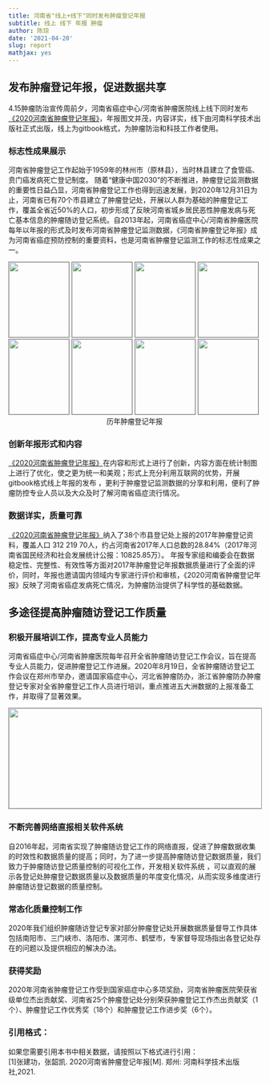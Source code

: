 ```yaml
---
title: 河南省"线上+线下"同时发布肿瘤登记年报
subtitle: 线上 线下 年报 肿瘤
author: 陈琼
date: '2021-04-20'
slug: report
mathjax: yes
---
```



## 发布肿瘤登记年报，促进数据共享
4.15肿瘤防治宣传周前夕，河南省癌症中心/河南省肿瘤医院线上线下同时发布[《2020河南省肿瘤登记年报》](http://www.anti-cancer.com.cn/Sites/ereport/2020/Index.html)，年报图文并茂，内容详实，线下由河南科学技术出版社正式出版，线上为gitbook格式，为肿瘤防治和科技工作者使用。

### 标志性成果展示
河南省肿瘤登记工作起始于1959年的林州市（原林县），当时林县建立了食管癌、贲门癌发病死亡登记制度。 随着“健康中国2030”的不断推进，肿瘤登记监测数据的重要性日益凸显，河南省肿瘤登记工作也得到迅速发展，到2020年12月31日为止，河南省已有70个市县建立了肿瘤登记处，开展以人群为基础的肿瘤登记工作，覆盖全省近50%的人口，初步形成了反映河南省城乡居民恶性肿瘤发病与死亡基本信息的肿瘤随访登记系统。自2013年起，河南省癌症中心/河南省肿瘤医院每年以年报的形式及时发布河南省肿瘤登记监测数据，《河南省肿瘤登记年报》成为河南省癌症预防控制的重要资料，也是河南省肿瘤登记监测工作的标志性成果之一。

<a href="http://www.anti-cancer.com.cn/Sites/ereport/2020/Index.html">
<img src="https://www.chenq.site/images/cover/2020.jpg" width="120" height="150" border="0" style="border:1px solid gray"/></a>
<img src="https://www.chenq.site/images/cover/2019.jpg" width="120" height="150" border="0" style="border:1px solid gray"/>
<img src="https://www.chenq.site/images/cover/2018.jpg" width="120" height="150" border="0" style="border:1px solid gray"/>
<img src="https://www.chenq.site/images/cover/2017.jpg" width="120" height="150" border="0" style="border:1px solid gray"/>
<img src="https://www.chenq.site/images/cover/2016.jpg" width="120" height="150"  border="0" style="border:1px solid gray"/>
<img src="https://www.chenq.site/images/cover/2015.jpg" width="120" height="150"  border="0" style="border:1px solid gray"/>
<img src="https://www.chenq.site/images/cover/2014.jpg" width="120" height="150"  border="0" style="border:1px solid gray"/>
<img src="https://www.chenq.site/images/cover/2013.jpg" width="120" height="150"  border="0" style="border:1px solid gray"/>
<center>历年肿瘤登记年报</center>

### 创新年报形式和内容
[《2020河南省肿瘤登记年报》](http://www.anti-cancer.com.cn/Sites/ereport/2020/Index.html)在内容和形式上进行了创新，内容方面在统计制图上进行了优化，使之更为统一和美观；形式上充分利用互联网的优势，开展gitbook格式线上年报的发布
，更利于肿瘤登记监测数据的分享和利用，便利了肿瘤防控专业人员以及大众及时了解河南省癌症流行情况。

### 数据详实，质量可靠
[《2020河南省肿瘤登记年报》](http://www.anti-cancer.com.cn/Sites/ereport/2020/Index.html)纳入了38个市县登记处上报的2017年肿瘤登记资料，覆盖人口 312 219 70人，约占河南省2017年人口总数的28.84%（2017年河南省国民经济和社会发展统计公报：10825.85万）。
年报专家组和编委会在数据稳定性、完整性、有效性等方面对2017年肿瘤登记年报数据质量进行了全面的评价，同时，年报也邀请国内领域内专家进行评价和审核，《2020河南省肿瘤登记年报》反映了河南省癌症发病死亡情况，为肿瘤防治提供了科学性的基础数据。

## 多途径提高肿瘤随访登记工作质量

### 积极开展培训工作，提高专业人员能力

河南省癌症中心/河南省肿瘤医院每年召开全省肿瘤随访登记工作会议，旨在提高专业人员能力，促进肿瘤登记工作进展。2020年8月19日，全省肿瘤随访登记工作会议在郑州市举办，邀请国家癌症中心，河北省肿瘤防办，浙江省肿瘤防办肿瘤登记专家对全省肿瘤登记工作人员进行培训，重点推进五大洲数据的上报准备工作，并取得了显著效果。

<img src="https://www.chenq.site/images/cn/2020meeting.jpg" width="600" height="200"  border="0" style="border:1px solid gray"/>

### 不断完善网络直报相关软件系统

自2016年起，河南省实现了肿瘤随访登记工作的网络直报，促进了肿瘤数据收集的时效性和数据质量的提高；同时，为了进一步提高肿瘤随访登记数据质量，我们致力于肿瘤随访登记质量控制的可视化工作，开发相关软件系统
，可以直观的展示各登记处肿瘤登记数据质量以及数据质量的年度变化情况，从而实现多维度进行肿瘤随访登记数据的质量控制。

### 常态化质量控制工作
2020年我们组织肿瘤随访登记专家对部分肿瘤登记处开展数据质量督导工作具体包括南阳市、三门峡市、洛阳市、漯河市、鹤壁市，专家督导现场指出各登记处存在的问题以及提供相应的解决办法。

### 获得奖励
2020年河南省肿瘤登记工作受到国家癌症中心多项奖励，河南省肿瘤医院荣获省级单位杰出贡献奖、河南省25个肿瘤登记处分别荣获肿瘤登记工作杰出贡献奖（1个）、肿瘤登记工作优秀奖（18个）和肿瘤登记工作进步奖（6个）。

### 引用格式：
如果您需要引用本书中相关数据，请按照以下格式进行引用：<br>
 [1]张建功，张韶凯. 2020河南省肿瘤登记年报[M]. 郑州: 河南科学技术出版社,2021.






